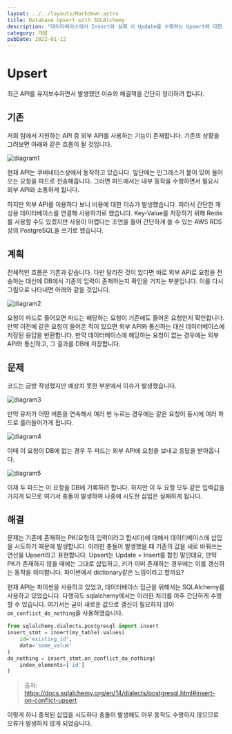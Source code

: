 ```yaml
---
layout: ../../layouts/Markdown.astro
title: Database Upsert with SQLAlchemy
description: "데이터베이스에서 Insert와 실패 시 Update를 수행하는 Upsert에 대한 정리"
category: 개발
pubDate: 2022-01-12
---
```


# Upsert

최근 API를 유지보수하면서 발생했던 이슈와 해결책을 간단히 정리하려 합니다.

## 기존

저희 팀에서 지원하는 API 중 외부 API를 사용하는 기능이 존재합니다. 기존의 상황을 그려보면 아래와 같은 흐름이 될 것입니다.

![diagram1](https://user-images.githubusercontent.com/25279765/149149667-46857c8b-710a-4887-8f8f-025f5f44413c.png)

현재 API는 쿠버네티스상에서 동작하고 있습니다. 앞단에는 인그레스가 붙어 있어 들어오는 요청을 파드로 전송해줍니다. 그러면 파드에서는 내부 동작을 수행하면서 필요시 외부 API와 소통하게 됩니다.

하지만 외부 API를 이용하다 보니 비용에 대한 이슈가 발생했습니다. 따라서 간단한 캐싱용 데이터베이스를 연결해 사용하기로 했습니다. Key-Value를 저장하기 위해 Redis를 사용할 수도 있겠지만 사용이 어렵다는 조언을 들어 간단하게 쓸 수 있는 AWS RDS 상의 PostgreSQL을 쓰기로 했습니다.

## 계획

전체적인 흐름은 기존과 같습니다. 다만 달라진 것이 있다면 바로 외부 API로 요청을 전송하는 대신에 DB에서 기존의 입력이 존재하는지 확인을 거치는 부분입니다. 이를 다시 그림으로 나타내면 아래와 같을 것입니다.

![diagram2](https://user-images.githubusercontent.com/25279765/149150125-b5b67ad2-f466-42d7-98f9-be202fb37518.png)

요청이 파드로 들어오면 파드는 해당하는 요청이 기존에도 들어온 요청인지 확인합니다. 만약 이전에 같은 요청이 들어온 적이 있으면 외부 API와 통신하는 대신 데이터베이스에 저장된 응답을 반환합니다. 만약 데이터베이스에 해당하는 요청이 없는 경우에는 외부 API와 통신하고, 그 결과를 DB에 저장합니다.

## 문제

코드는 금방 작성했지만 예상치 못한 부분에서 이슈가 발생했습니다. 

![diagram3](https://user-images.githubusercontent.com/25279765/149151503-5ec43ddd-4622-401b-a2df-6d00a0c98500.png)

만약 유저가 어떤 버튼을 연속해서 여러 번 누르는 경우에는 같은 요청이 동시에 여러 파드로 흘러들어가게 됩니다. 

![diagram4](https://user-images.githubusercontent.com/25279765/149151713-04d06f28-56c6-4d01-a1da-11e47c904af4.png)

이때 이 요청이 DB에 없는 경우 두 파드는 외부 API에 요청을 보내고 응답을 받아옵니다.

![diagram5](https://user-images.githubusercontent.com/25279765/149152101-b4efbd65-5f7e-448b-8c4d-1f5f8d667932.png)

이제 두 파드는 이 요청을 DB에 기록하려 합니다. 하지만 이 두 요청 모두 같은 입력값을 가지게 되므로 여기서 충돌이 발생하여 나중에 시도한 삽입은 실패하게 됩니다.

## 해결

문제는 기존에 존재하는 PK(요청의 입력이라고 합시다)에 대해서 데이터베이스에 삽입을 시도하기 때문에 발생합니다. 이러한 충돌이 발생했을 때 기존의 값을 새로 바꿔쓰는 연산을 Upsert라고 표현합니다. Upsert는 Update + Insert를 합친 말인데요, 만약 PK가 존재하지 않을 때에는 그대로 삽입하고, 키가 이미 존재하는 경우에는 이를 갱신하는 동작을 의미합니다. 파이썬에서 dictionary같은 느낌이라고 할까요?

현재 API는 파이썬을 사용하고 있었고, 데이터베이스 접근을 위해서는 SQLAlchemy를 사용하고 있었습니다. 다행히도 sqlalchemy에서는 이러한 처리를 아주 간단하게 수행할 수 있습니다. 여기서는 굳이 새로운 값으로 갱신이 필요하지 않아 `on_conflict_do_nothing`을 사용하였습니다.

```python
from sqlalchemy.dialects.postgresql import insert
insert_stmt = insert(my_table).values(
    id='existing_id',
    data='some_value'
)
do_nothing = insert_stmt.on_conflict_do_nothing(
    index_elements=['id']
)
```
> 출처: https://docs.sqlalchemy.org/en/14/dialects/postgresql.html#insert-on-conflict-upsert

이렇게 하니 중복된 삽입을 시도하다 충돌이 발생해도 아무 동작도 수행하지 않으므로 오류가 발생하지 않게 되었습니다.
